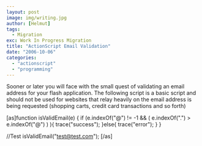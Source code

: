 ```yaml
---
layout: post
image: img/writing.jpg
author: [Helmut]
tags:
  - Migration
exc: Work In Progress Migration
title: "ActionScript Email Validation"
date: "2006-10-06"
categories: 
  - "actionscript"
  - "programming"
---
```


Sooner or later you will face with the small quest of validating an email address for your flash application. The following script is a basic script and should not be used for websites that relay heavily on the email address is being requested (shopping carts, credit card transactions and so forth)

\[as\]function isValidEmail(e) { if (e.indexOf("@") != -1 && ( e.indexOf(".") > e.indexOf("@") ) ){ trace("success"); }else{ trace("error"); } }

//Test isValidEmail("test@test.com"); \[/as\]
